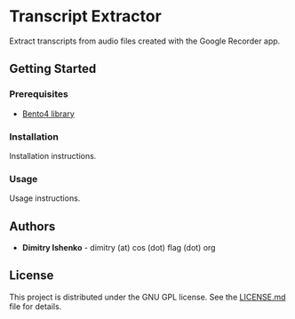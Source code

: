 # Transcript Extractor

Extract transcripts from audio files created with the Google Recorder app.

## Getting Started

### Prerequisites

* [Bento4 library](https://github.com/dimitry-ishenko/Bento4)

### Installation

Installation instructions.

### Usage

Usage instructions.

## Authors

* **Dimitry Ishenko** - dimitry (at) cos (dot) flag (dot) org

## License

This project is distributed under the GNU GPL license. See the
[LICENSE.md](LICENSE.md) file for details.
